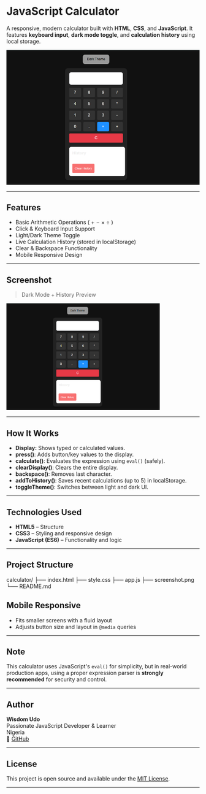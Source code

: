 # JavaScript Calculator

A responsive, modern calculator built with **HTML**, **CSS**, and **JavaScript**. It features **keyboard input**, **dark mode toggle**, and **calculation history** using local storage.

![Calculator Preview](./screenshot.png)

---

## Features

- Basic Arithmetic Operations ( + − × ÷ )
- Click & Keyboard Input Support
- Light/Dark Theme Toggle 
- Live Calculation History (stored in localStorage)
- Clear & Backspace Functionality
- Mobile Responsive Design

---

## Screenshot

> Dark Mode + History Preview

<img src="./screenshot.png" width="400" alt="Calculator Screenshot" />

---

## How It Works

- **Display:** Shows typed or calculated values.
- **press()**: Adds button/key values to the display.
- **calculate()**: Evaluates the expression using `eval()` (safely).
- **clearDisplay()**: Clears the entire display.
- **backspace()**: Removes last character.
- **addToHistory()**: Saves recent calculations (up to 5) in localStorage.
- **toggleTheme()**: Switches between light and dark UI.

---

## Technologies Used

- **HTML5** – Structure
- **CSS3** – Styling and responsive design
- **JavaScript (ES6)** – Functionality and logic

---

## Project Structure

 calculator/
├── index.html
├── style.css
├── app.js
├── screenshot.png
└── README.md

## Mobile Responsive

- Fits smaller screens with a fluid layout
- Adjusts button size and layout in `@media` queries

---

## Note

This calculator uses JavaScript's `eval()` for simplicity, but in real-world production apps, using a proper expression parser is **strongly recommended** for security and control.

---

## Author

**Wisdom Udo**  
Passionate JavaScript Developer & Learner  
Nigeria  
🔗 [GitHub](https://github.com/WisdomUdo)

---

## License

This project is open source and available under the [MIT License](LICENSE).

---
